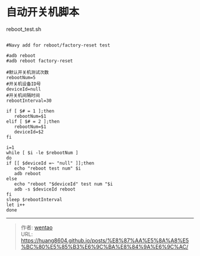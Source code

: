 # 自动开关机脚本

reboot\_test.sh

```shell

#Navy add for reboot/factory-reset test

#adb reboot
#adb reboot factory-reset

#默认开关机测试次数
rebootNum=5
#开关机设备ID号
deviceId=null
#开关机间隔时间
rebootInterval=30

if [ $# = 1 ];then
   rebootNum=$1
elif [ $# = 2 ];then
   rebootNum=$1
   deviceId=$2
fi

i=1
while [ $i -le $rebootNum ]
do
if [[ $deviceId =~ "null" ]];then
   echo "reboot test num" $i
   adb reboot
else
   echo "reboot "$deviceId" test num "$i
   adb -s $deviceId reboot
fi
sleep $rebootInterval
let i++
done
```


---

> 作者: [wentao](https://github.com/huang8604)  
> URL: https://huang8604.github.io/posts/%E8%87%AA%E5%8A%A8%E5%BC%80%E5%85%B3%E6%9C%BA%E8%84%9A%E6%9C%AC/  

